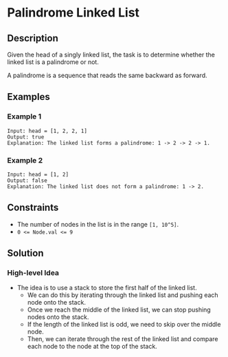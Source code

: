 # Palindrome Linked List

## Description

Given the head of a singly linked list, the task is to determine whether the linked list is a palindrome or not.

A palindrome is a sequence that reads the same backward as forward.

## Examples

### Example 1

```plaintext
Input: head = [1, 2, 2, 1]
Output: true
Explanation: The linked list forms a palindrome: 1 -> 2 -> 2 -> 1.
```

### Example 2

```plaintext
Input: head = [1, 2]
Output: false
Explanation: The linked list does not form a palindrome: 1 -> 2.
```

## Constraints

* The number of nodes in the list is in the range `[1, 10^5]`.
* `0 <= Node.val <= 9`

## Solution

### High-level Idea

* The idea is to use a stack to store the first half of the linked list.
  * We can do this by iterating through the linked list and pushing each node onto the stack.
  * Once we reach the middle of the linked list, we can stop pushing nodes onto the stack.
  * If the length of the linked list is odd, we need to skip over the middle node.
  * Then, we can iterate through the rest of the linked list and compare each node to the node at the top of the stack.
